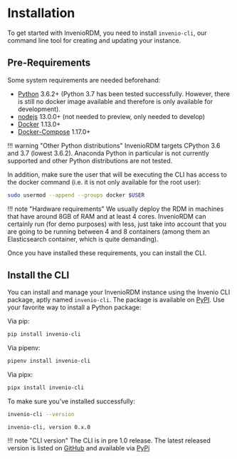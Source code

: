 # Installation

To get started with InvenioRDM, you need to install `invenio-cli`, our
command line tool for creating and updating your instance.

## Pre-Requirements

Some system requirements are needed beforehand:

- [Python](https://www.python.org/) 3.6.2+ (Python 3.7 has been tested successfully. However, there is still no docker image available and therefore is only available for development).
- [nodejs](https://nodejs.org) 13.0.0+ (not needed to preview, only needed to develop)
- [Docker](https://docs.docker.com/) 1.13.0+
- [Docker-Compose](https://docs.docker.com/compose/) 1.17.0+

!!! warning "Other Python distributions"
    InvenioRDM targets CPython 3.6 and 3.7 (lowest 3.6.2). Anaconda Python in particular is not currently supported and other Python distributions are not tested.

In addition, make sure the user that will be executing the CLI has access to
the docker command (i.e. it is not only available for the root user):

```bash
sudo usermod --append --groups docker $USER
```

!!! note "Hardware requirements"
    We usually deploy the RDM in machines that have around 8GB of RAM and at least 4 cores. InvenioRDM can certainly run (for demo purposes) with less, just take into account that you are going to be running between 4 and 8 containers (among them an Elasticsearch container, which is quite demanding).

Once you have installed these requirements, you can install the CLI.

## Install the CLI

You can install and manage your InvenioRDM instance using the Invenio CLI package,
aptly named `invenio-cli`. The package is available on [PyPI](https://pypi.org/project/invenio-cli/).
Use your favorite way to install a Python package:

Via pip:

``` bash
pip install invenio-cli
```

Via pipenv:

``` bash
pipenv install invenio-cli
```

Via pipx:

``` bash
pipx install invenio-cli
```

To make sure you've installed successfully:

``` bash
invenio-cli --version
```
``` console
invenio-cli, version 0.x.0
```

!!! note "CLI version"
     The CLI is in pre 1.0 release. The latest released version is listed on [GitHub](https://github.com/inveniosoftware/invenio-cli/releases) and available via [PyPi](https://pypi.org/project/invenio-cli/)
